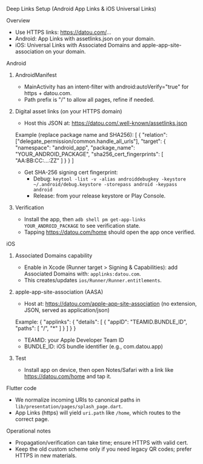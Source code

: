 Deep Links Setup (Android App Links & iOS Universal Links)

Overview
- Use HTTPS links: https://datou.com/...
- Android: App Links with assetlinks.json on your domain.
- iOS: Universal Links with Associated Domains and apple-app-site-association on your domain.

Android
1) AndroidManifest
   - MainActivity has an intent-filter with android:autoVerify="true" for https + datou.com.
   - Path prefix is "/" to allow all pages, refine if needed.

2) Digital asset links (on your HTTPS domain)
   - Host this JSON at: https://datou.com/.well-known/assetlinks.json

   Example (replace package name and SHA256):
   [
     {
       "relation": ["delegate_permission/common.handle_all_urls"],
       "target": {
         "namespace": "android_app",
         "package_name": "YOUR_ANDROID_PACKAGE",
         "sha256_cert_fingerprints": [
           "AA:BB:CC:...:ZZ"
         ]
       }
     }
   ]

   - Get SHA-256 signing cert fingerprint:
     - Debug: `keytool -list -v -alias androiddebugkey -keystore ~/.android/debug.keystore -storepass android -keypass android`
     - Release: from your release keystore or Play Console.

3) Verification
   - Install the app, then `adb shell pm get-app-links YOUR_ANDROID_PACKAGE` to see verification state.
   - Tapping https://datou.com/home should open the app once verified.

iOS
1) Associated Domains capability
   - Enable in Xcode (Runner target > Signing & Capabilities): add Associated Domains with: `applinks:datou.com`.
   - This creates/updates `ios/Runner/Runner.entitlements`.

2) apple-app-site-association (AASA)
   - Host at: https://datou.com/apple-app-site-association (no extension, JSON, served as application/json)

   Example:
   {
     "applinks": {
       "details": [
         {
           "appID": "TEAMID.BUNDLE_ID",
           "paths": [ "/", "*" ]
         }
       ]
     }
   }

   - TEAMID: your Apple Developer Team ID
   - BUNDLE_ID: iOS bundle identifier (e.g., com.datou.app)

3) Test
   - Install app on device, then open Notes/Safari with a link like https://datou.com/home and tap it.

Flutter code
- We normalize incoming URIs to canonical paths in `lib/presentation/pages/splash_page.dart`.
- App Links (https) will yield `uri.path` like `/home`, which routes to the correct page.

Operational notes
- Propagation/verification can take time; ensure HTTPS with valid cert.
- Keep the old custom scheme only if you need legacy QR codes; prefer HTTPS in new materials.
